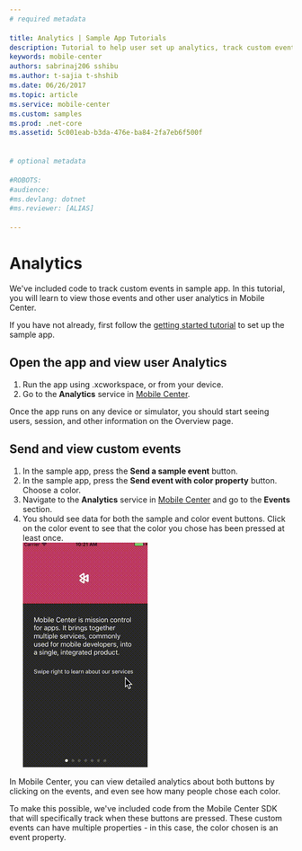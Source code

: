 ```yaml
---
# required metadata

title: Analytics | Sample App Tutorials
description: Tutorial to help user set up analytics, track custom events and check logflow.
keywords: mobile-center
authors: sabrinaj206 sshibu
ms.author: t-sajia t-shshib
ms.date: 06/26/2017
ms.topic: article
ms.service: mobile-center
ms.custom: samples
ms.prod: .net-core
ms.assetid: 5c001eab-b3da-476e-ba84-2fa7eb6f500f


# optional metadata

#ROBOTS:
#audience:
#ms.devlang: dotnet
#ms.reviewer: [ALIAS]

---
```



# Analytics

We've included code to track custom events in sample app. In this tutorial, you will learn to view those events and other user analytics in Mobile Center.

If you have not already, first follow the [getting started tutorial](getting-started.md) to set up the sample app.

## Open the app and view user Analytics
1. Run the app using .xcworkspace, or from your device.
2. Go to the **Analytics** service in [Mobile Center](https://mobile.azure.com/apps).

Once the app runs on any device or simulator, you should start seeing users, session, and other information on the Overview page.

## Send and view custom events

1. In the sample app, press the **Send a sample event** button.
2. In the sample app, press the **Send event with color property** button. Choose a color.
3. Navigate to the **Analytics** service in [Mobile Center](https://mobile.azure.com/apps) and go to the **Events** section.
4. You should see data for both the sample and color event buttons. Click on the color event to see that the color you chose has been pressed at least once.  
  ![Send Events](images/Send_events_ios.gif)

In Mobile Center, you can view detailed analytics about both buttons by clicking on the events, and even see how many people chose each color.

To make this possible, we've included code from the Mobile Center SDK that will specifically track when these buttons are pressed. These custom events can have multiple properties - in this case, the color chosen is an event property.
